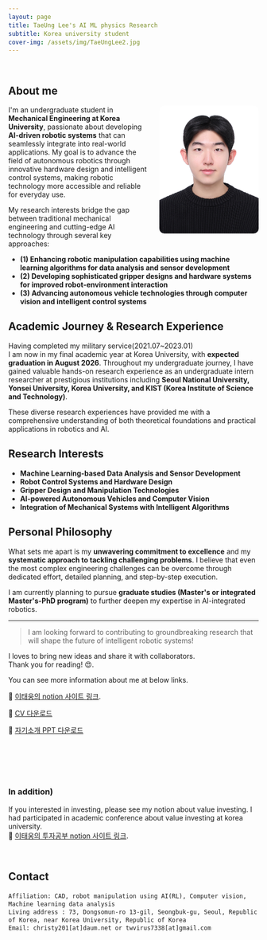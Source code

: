```yaml
---
layout: page
title: TaeUng Lee's AI ML physics Research 
subtitle: Korea university student
cover-img: /assets/img/TaeUngLee2.jpg
---
```


<br/>

## About me

<img src="/assets/img/TaeUngLee.jpg" width="200" style="float: right; margin-left: 20px; margin-bottom: 20px; border-radius: 10px;" alt="Profile Picture">


I'm an undergraduate student in **Mechanical Engineering at Korea University**, passionate about developing **AI-driven robotic systems** that can seamlessly integrate into real-world applications. My goal is to advance the field of autonomous robotics through innovative hardware design and intelligent control systems, making robotic technology more accessible and reliable for everyday use.

My research interests bridge the gap between traditional mechanical engineering and cutting-edge AI technology through several key approaches:
- **(1) Enhancing robotic manipulation capabilities using machine learning algorithms for data analysis and sensor development**
- **(2) Developing sophisticated gripper designs and hardware systems for improved robot-environment interaction**
- **(3) Advancing autonomous vehicle technologies through computer vision and intelligent control systems**

## Academic Journey & Research Experience

Having completed my military service(2021.07~2023.01) <br>
I am now in my final academic year at Korea University, with **expected graduation in August 2026**. Throughout my undergraduate journey, I have gained valuable hands-on research experience as an undergraduate intern researcher at prestigious institutions including **Seoul National University, Yonsei University, Korea University, and KIST (Korea Institute of Science and Technology)**.

These diverse research experiences have provided me with a comprehensive understanding of both theoretical foundations and practical applications in robotics and AI.

## Research Interests

- **Machine Learning-based Data Analysis and Sensor Development**
- **Robot Control Systems and Hardware Design**
- **Gripper Design and Manipulation Technologies**
- **AI-powered Autonomous Vehicles and Computer Vision**
- **Integration of Mechanical Systems with Intelligent Algorithms**

## Personal Philosophy

What sets me apart is my **unwavering commitment to excellence** and my **systematic approach to tackling challenging problems**. I believe that even the most complex engineering challenges can be overcome through dedicated effort, detailed planning, and step-by-step execution.

I am currently planning to pursue **graduate studies (Master's or integrated Master's-PhD program)** to further deepen my expertise in AI-integrated robotics.

---

> I am looking forward to contributing to groundbreaking research that will shape the future of intelligent robotic systems!


I loves to bring new ideas and share it with collaborators.  
Thank you for reading! &#128525;.  





You can see more information about me at below links.  

📱 [이태웅의 notion 사이트 링크](https://www.notion.so/notion-a83e608e32364ab0bb56b7ec95b03e77).  

📧 [CV 다운로드](/assets/files/CV_taeunglee.pdf)  

🔗 [자기소개 PPT 다운로드](/assets/files/ppt_taeunglee.pdf)  


<br>
<br>
<br>
<br>

### In addition)

If you interested in investing, please see my notion about value investing. I had participated in academic conference about value investing at korea university.
<br>
📱 [이태웅의 투자공부 notion 사이트 링크](https://www.notion.so/19c9c3b1db3a8027a4e9f7b304816e46).  

 
<br>

    

## Contact

```
Affiliation: CAD, robot manipulation using AI(RL), Computer vision, Machine learning data analysis
Living address : 73, Dongsomun-ro 13-gil, Seongbuk-gu, Seoul, Republic of Korea, near Korea University, Republic of Korea
Email: christy201[at]daum.net or twvirus7338[at]gmail.com
```
